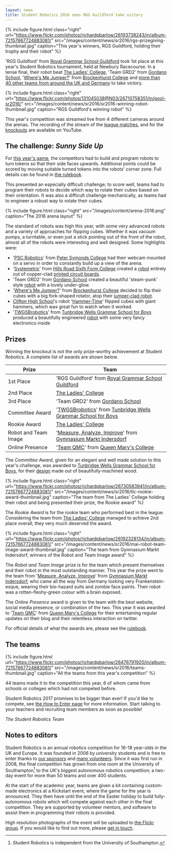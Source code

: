 ```yaml
---
layout: news
title: Student Robotics 2016 sees RGS Guildford take victory
---
```


{% include figure.html 
           class="right"
           url="https://www.flickr.com/photos/richardpbarlow/26193738243/in/album-72157667724883081/"
           src="/images/content/news/sr2016/rgs-prizegiving-thumbnail.jpg"
           caption="This year's winners, RGS Guildford, holding their trophy and their robot" %}

'RGS Guildford' from [Royal Grammar School Guildford][RGS] took 1st place at 
this year's Student Robotics tournament, held at Newbury Racecourse. In a tense 
final, their robot beat [The Ladies' College][TLC], 'Team GRD2' from [Gordano School][GRD2], 
'[Where's Me Jumper?][BRK-team]' from [Brockenhurst College][BRK] and 
[more than 40 other teams from around the UK and Germany][teams-map] to take 
victory.

{% include figure.html 
           class="right"
           url="https://www.flickr.com/photos/131045038@N03/26710758351/in/pool-sr2016/"
           src="/images/content/news/sr2016/sr2016-winning-robot-thumbnail.jpg"
           caption="RGS Guildford's winning robot" %}

This year's competition was streamed live from 4 different cameras around the 
arenas. The recording of the stream of the [league matches][league-stream], and 
for the [knockouts][knockout-stream] are available on YouTube.

## The challenge: *Sunny Side Up*

For [this year's game][this-game], the competitors had to build and program 
robots to turn tokens so that their side faces upwards. Additional points could 
be scored by moving suitable turned tokens into the robots' corner zone. Full 
details can be found in [the rulebook][rulebook].

This presented an especially difficult challenge; to score well, teams had to 
program their robots to decide which way to rotate their cubes based on their 
orientation. It was also a difficult challenge mechanically, as teams had to 
engineer a robust way to rotate their cubes.

{% include figure.html 
           class="right"
           src="/images/content/arena-2016.png"
           caption="The 2016 arena layout" %}

The standard of robots was high this year, with some very advanced robots and a 
variety of approaches for flipping cubes. Whether it was vacuum pumps, a 
turntable, or even just a stick pointing out of the front of the robot, almost 
all of the robots were interesting and well designed. Some highlights were:

- '[PSC Robotics][PSC-team]' from [Peter Symonds College][PSC] had their webcam 
  mounted on a servo in order to constantly build up a view of the arena.
- '[Systemetric][HRS-team]' from [Hills Road Sixth Form College][HRS] created a 
  [robot](https://www.flickr.com/photos/theorangeone/26680538752/in/pool-sr2016/) 
  entirely out of copper-clad [printed circuit boards](https://www.flickr.com/photos/131045038@N03/26777930635/in/pool-sr2016/).
- 'Team GRD2' from [Gordano School][GRD2] created a beautiful 'steam-punk' style
  [robot](https://www.flickr.com/photos/131045038@N03/26821635700/in/pool-sr2016/) 
  with a lovely under-glow.
- '[Where's Me Jumper?][BRK-team]' from [Brockenhurst College][BRK] decided to 
  flip their cubes with a big fork-shaped rotator, atop their 
  [jumper-clad robot](https://www.flickr.com/photos/131045038@N03/26491945673/in/pool-sr2016/).
- [Clifton High School][CLF]'s robot '[Hammer-Time](https://www.flickr.com/photos/131045038@N03/26710758041/in/pool-sr2016/)' 
  flipped cubes with giant hammers, which was great fun to watch when it worked.
- '[TWGSBrobotics][TWG-team]' from [Tunbridge Wells Grammar School for Boys][TWG] 
  produced a beautifully engineered [robot](https://www.flickr.com/photos/131045038@N03/26710762211/in/pool-sr2016/) 
  with some very fancy electronics inside

## Prizes

Winning the knockout is not the only prize-worthy achievement at Student 
Robotics. A complete list of awards are shown below.

| Prize                 | Team                                                                            |
|-----------------------| --------------------------------------------------------------------------------|
| 1st Place             | 'RGS Guildford' from [Royal Grammar School Guildford][RGS]                      |
| 2nd Place             | [The Ladies' College][TLC]                                                      |
| 3rd Place             | 'Team GRD2' from [Gordano School][GRD2]                                         |
| Committee Award       | '[TWGSBrobotics][TWG-team]' from [Tunbridge Wells Grammar School for Boys][TWG] |
| Rookie Award          | [The Ladies' College][TLC]                                                      |
| Robot and Team Image  | '[Measure, Analyze, Improve][MAI-team]' from [Gymnasium Markt Indersdorf][MAI]  |
| Online Presence       | '[Team QMC][QMC-team]' from [Queen Mary's College][QMC]                         |


The *Committee Award*, given for an elegant and well made solution to this 
year's challenge, was awarded to [Tunbridge Wells Grammar School for Boys][TWG], 
for their [design](https://www.flickr.com/photos/131045038@N03/26710762211/in/pool-sr2016/) 
made out of beautifully-machined wood.

{% include figure.html 
           class="right"
           url="https://www.flickr.com/photos/richardpbarlow/26730583941/in/album-72157667724883081/"
           src="/images/content/news/sr2016/tlc-rookie-award-thumbnail.jpg"
           caption="The team from The Ladies' College holding their robot and being presented their prize, the Rookie award" %}

The *Rookie Award* is for the rookie team who performed best in the league. 
Considering the team from [The Ladies' College][TLC] managed to achieve 2nd 
place overall, they very much deserved the award.

{% include figure.html 
           class="right"
           url="https://www.flickr.com/photos/richardpbarlow/26192328134/in/album-72157667724883081/"
           src="/images/content/news/sr2016/mai-robot-team-image-award-thumbnail.jpg"
           caption="The team from Gymnasium Markt Indersdorf, winners of the Robot and Team Image award" %}

The *Robot and Team Image* prize is for the team which present themselves and 
their robot in the most outstanding manner. This year the prize went to the team 
from '[Measure, Analyze, Improve][MAI-team]' from [Gymnasium Markt Indersdorf][MAI], 
who came all the way from Germany looking very Frankenstein-esque, wearing their 
bio-hazard suits and zombie face paints. Their robot was a rotten-fleshy-green 
colour with a brain exposed.

The *Online Presence* award is given to the team with the best website, social 
media presence, or combination of the two. This year it was awarded to '[Team QMC][QMC-team]' 
from [Queen Mary's College][QMC] for their entertaining regular updates on their 
blog and their relentless interaction on twitter.

For official details of what the awards are, please see the [rulebook][rulebook].

## The teams

{% include figure.html 
           url="https://www.flickr.com/photos/richardpbarlow/26476791920/in/album-72157667724883081/"
           src="/images/content/news/sr2016/teams-thumbnail.jpg"
           caption="All the teams from this year's competition" %}

44 teams made it to the competition this year, 6 of whom came from schools or 
colleges which had not competed before.

Student Robotics 2017 promises to be bigger than ever! If you'd like to compete, 
see [the How to Enter page](/schools/how_to_enter) for more information. Start 
talking to your teachers and recruiting team members as soon as possible!

_The Student Robotics Team_

## Notes to editors

Student Robotics is an annual robotics competition for 16-18 year-olds in the UK
and Europe. It was founded in 2006 by university students and is free to enter 
thanks to [our sponsors][sponsors] and [many volunteers][volunteers]. Since it 
was first run in 2008, the final competition has grown from one room at the 
University of Southampton[^1] to the UK's biggest autonomous robotics 
competition; a two-day event for more than 50 teams and over 400 students.

[^1]: Student Robotics is independent from the University of Southampton.

At the start of the academic year, teams are given a kit containing custom-made 
electronics at a Kickstart event, where the game for the year is announced. They
then have until the end of the Easter holiday to build fully-autonomous robots 
which will compete against each other in the final competition. They are 
supported by volunteer mentors, and software to assist them in programming 
their robots is provided.

High resolution photographs of the event will be uploaded to [the Flickr group](https://www.flickr.com/groups/sr2016). 
If you would like to find out more, please [get in touch](/about/contactus).


[sponsors]: /about/sponsors
[volunteers]: /about/how_to_help
[this-game]: /schools/game#2016
[rulebook]: /resources/2016/rulebook.pdf
[teams-map]: https://www.google.com/maps/d/u/0/viewer?mid=1QsF7CVZB7NSDKZOnvsbrAF5PuJg
[GRD2]: http://www.gordanoschool.org.uk/
[HRS]: http://www.hillsroad.ac.uk/
[MAI]: http://www.gym-indersdorf.de/
[PSC]: http://www.psc.ac.uk/
[TLC]: http://www.ladiescollege.com/
[RGS]: http://www.rgs-guildford.co.uk/
[BRK]: https://www.brock.ac.uk/
[CLF]: http://www.cliftonhigh.bristol.sch.uk/
[TWG]: http://www.twgsb.org.uk/
[QMC]: http://www.qmc.ac.uk/
[TWG-team]: http://twgsbrobotics.blogspot.co.uk/
[MAI-team]: https://mai-robotics.de/
[QMC-team]: http://teamqmc.cu.cc/
[HRS-team]: http://www.systemetric.org/
[PSC-team]: https://www.facebook.com/pscrobo/
[BRK-team]: https://www.facebook.com/BrockRobot2016/
[league-stream]: https://youtu.be/Yawca_t1ZB0
[knockout-stream]: https://youtu.be/YgQV7sTMmXg